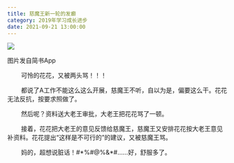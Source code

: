 ```yaml
---
title: 慈魔王新一轮的发癫
category: 2019年学习成长进步
date: 2021-09-21 13:00:00
---
```


![](http://upload-images.jianshu.io/upload_images/3910675-a3a6454f83baa45c.jpg?imageMogr2/auto-orient/strip%7CimageView2/2/w/1080/q/50)  

图片发自简书App

        可怜的花花，又被两头骂！！！

        都说了A工作不能这么这么开展，慈魔王不听，自以为是，偏要这么干。花花无法反抗，按要求照做了。  

        然后呢？资料送大老王审批，大老王把花花骂了一顿。  

        接着，花花把大老王的意见反馈给慈魔王，慈魔王又安排花花按大老王意见补资料。花花提出“这样是不可行的”的建议，又被慈魔王骂。  

        妈的，超想说脏话！#\*\%#\@\%\&\*#……好，舒服多了。